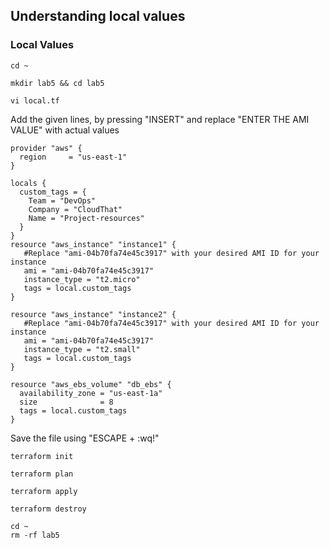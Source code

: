 ## Understanding local values

### Local Values 
```
cd ~
```
```
mkdir lab5 && cd lab5
```
```
vi local.tf
```
Add the given lines, by pressing "INSERT" and replace "ENTER THE AMI VALUE" with actual values
```
provider "aws" {
  region     = "us-east-1"
}

locals {
  custom_tags = {
    Team = "DevOps"
    Company = "CloudThat"
    Name = "Project-resources"
  }
}
resource "aws_instance" "instance1" {
   #Replace "ami-04b70fa74e45c3917" with your desired AMI ID for your instance
   ami = "ami-04b70fa74e45c3917"
   instance_type = "t2.micro"
   tags = local.custom_tags
}

resource "aws_instance" "instance2" {
   #Replace "ami-04b70fa74e45c3917" with your desired AMI ID for your instance
   ami = "ami-04b70fa74e45c3917"
   instance_type = "t2.small"
   tags = local.custom_tags
}

resource "aws_ebs_volume" "db_ebs" {
  availability_zone = "us-east-1a"
  size              = 8
  tags = local.custom_tags
}
```

Save the file using "ESCAPE + :wq!"
```
terraform init
```
```
terraform plan
```
```
terraform apply
```
```
terraform destroy
```
```
cd ~
rm -rf lab5
```
